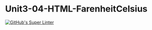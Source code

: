 # Unit3-04-HTML-FarenheitCelsius
[![GitHub's Super Linter](https://github.com/ICS20-Programming-PJLobetti/Unit3-04-HTML-FarenheitCelsius/workflows/GitHub's%20Super%20Linter/badge.svg)](https://github.com/ICS20-Programming-PJLobetti/Unit3-04-HTML-FarenheitCelsius/actions)